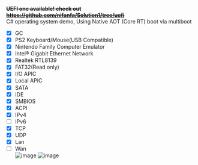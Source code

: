 ~~**UEFI one available! check out https://github.com/nifanfa/Solution1/tree/uefi**~~  
C# operating system demo, Using Native AOT (Core RT) boot via multiboot  
 - [x] GC
 - [x] PS2 Keyboard/Mouse(USB Compatible)
 - [x] Nintendo Family Computer Emulator
 - [x] Intel® Gigabit Ethernet Network 
 - [x] Realtek RTL8139
 - [x] FAT32(Read only) 
 - [x] I/O APIC 
 - [x] Local APIC 
 - [x] SATA
 - [x] IDE
 - [x] SMBIOS
 - [x] ACPI
 - [x] IPv4
 - [ ] IPv6
 - [x] TCP
 - [x] UDP
 - [x] Lan
 - [ ] Wan  
![image](https://github.com/nifanfa/Solution1/blob/multiboot/QQ截图20220212073734.png)
![image](https://github.com/nifanfa/Solution1/blob/multiboot/VirtualBox_NativeAOT_16_02_2022_07_36_47.png)
